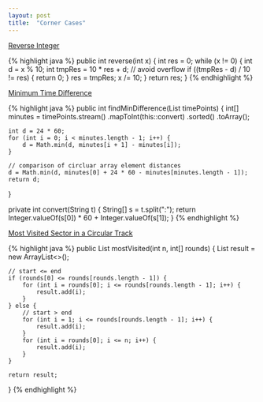 ```yaml
---
layout: post
title:  "Corner Cases"
---
```

[Reverse Integer][reverse-integer]

{% highlight java %}
public int reverse(int x) {
    int res = 0;
    while (x != 0) {
        int d = x % 10;
        int tmpRes = 10 * res + d;
        // avoid overflow
        if ((tmpRes - d) / 10 != res) {
            return 0;
        }
        res = tmpRes;
        x /= 10;
    }
    return res;
}
{% endhighlight %}

[Minimum Time Difference][minimum-time-difference]

{% highlight java %}
public int findMinDifference(List<String> timePoints) {
    int[] minutes = timePoints.stream()
        .mapToInt(this::convert)
        .sorted()
        .toArray();

    int d = 24 * 60;
    for (int i = 0; i < minutes.length - 1; i++) {
        d = Math.min(d, minutes[i + 1] - minutes[i]);
    }

    // comparison of circluar array element distances
    d = Math.min(d, minutes[0] + 24 * 60 - minutes[minutes.length - 1]);
    return d;
}

private int convert(String t) {
    String[] s = t.split(":");
    return Integer.valueOf(s[0]) * 60 + Integer.valueOf(s[1]);
}
{% endhighlight %}

[Most Visited Sector in a Circular Track][most-visited-sector-in-a-circular-track]

{% highlight java %}
public List<Integer> mostVisited(int n, int[] rounds) {
    List<Integer> result = new ArrayList<>();

    // start <= end
    if (rounds[0] <= rounds[rounds.length - 1]) {
        for (int i = rounds[0]; i <= rounds[rounds.length - 1]; i++) {
            result.add(i);
        }
    } else {
        // start > end
        for (int i = 1; i <= rounds[rounds.length - 1]; i++) {
            result.add(i);
        }   
        for (int i = rounds[0]; i <= n; i++) {
            result.add(i);
        } 
    }

    return result;
}
{% endhighlight %}

[minimum-time-difference]: https://leetcode.com/problems/minimum-time-difference/
[most-visited-sector-in-a-circular-track]: https://leetcode.com/problems/most-visited-sector-in-a-circular-track/
[reverse-integer]: https://leetcode.com/problems/reverse-integer/
